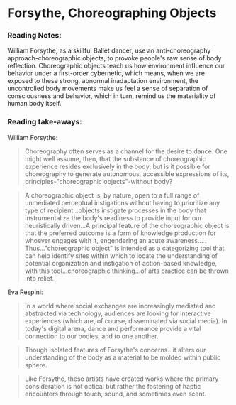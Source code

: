 # Forsythe, Choreographing Objects

### Reading Notes:
William Forsythe, as a skillful Ballet dancer, use an anti-choreography approach-choreographic objects, to provoke people's raw sense of body reflection. Choreographic objects teach us how environment influence our behavior under a first-order cybernetic, which means, when we are exposed to these strong, abnormal inadaptation environment, the uncontrolled body movements make us feel a sense of separation of consciousness and behavior, which in turn, remind us the materiality of human body itself.

### Reading take-aways:

William Forsythe:

>Choreography often serves as a channel for the desire to dance. One might well assume, then, that the substance of choreographic experience resides exclusively in the body; but is it possible for choreography to generate autonomous, accessible expressions of its, principles-"choreographic objects"-without body?

>A choreographic object is, by nature, open to a full range of unmediated perceptual instigations without having to prioritize any type of recipient...objects instigate processes in the body that instrumentalize the body's readiness to provide input for our heuristically driven...A principal feature of the choreographic object is that the preferred outcome is a form of knowledge production for whoever engages with it, engendering an acute awareness...
.
>Thus..."choreographic object" is intended as a categorizing tool that can help identify sites within which to locate the understanding of potential organization and instigation of action-based knowledge, with this tool...choreographic thinking...of arts practice can be thrown into relief.

Eva Respini:

>In a world where social exchanges are increasingly mediated and abstracted via technology, audiences are looking for interactive experiences (which are, of course, disseminated via social media). In today's digital arena, dance and performance provide a vital connection to our bodies, and to one another.

>Though isolated features of Forsythe's concerns...it alters our understanding of the body as a material to be molded within public sphere.

>Like Forsythe, these artists have created works where the primary consideration is not optical but rather the fostering of haptic encounters through touch, sound, and sometimes even scent.
